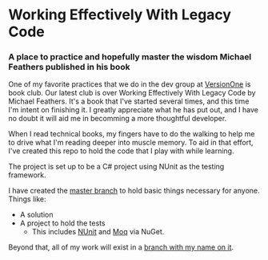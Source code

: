 # Working Effectively With Legacy Code

### A place to practice and hopefully master the wisdom Michael Feathers published in his book

One of my favorite practices that we do in the dev group at [VersionOne](http://versionone.com) is book club. Our latest club is over Working Effectively With Legacy Code by Michael Feathers. It's a book that I've started several times, and this time I'm intent on finishing it. I greatly appreciate what he has put out, and I have no doubt it will aid me in becomming a more thoughtful developer.

When I read technical books, my fingers have to do the walking to help me to drive what I'm reading deeper into muscle memory. To aid in that effort, I've created this repo to hold the code that I play with while learning.

The project is set up to be a C# project using NUnit as the testing framework.

I have created the [master branch](https://github.com/corywheeler/legacycode/tree/master) to hold basic things necessary for anyone. Things like: 
* A solution
* A project to hold the tests
  * This includes [NUnit](http://www.nunit.org) and [Moq](https://github.com/Moq/moq4) via NuGet.

Beyond that, all of my work will exist in a [branch with my name on it](https://github.com/corywheeler/legacycode/tree/corywheeler).
